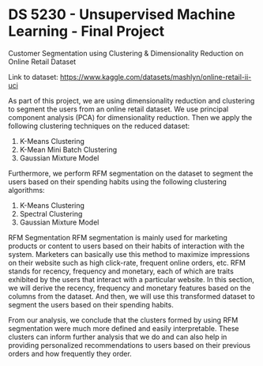 # DS 5230 - Unsupervised Machine Learning - Final Project

Customer Segmentation using Clustering & Dimensionality Reduction on Online Retail Dataset

Link to dataset: https://www.kaggle.com/datasets/mashlyn/online-retail-ii-uci

As part of this project, we are using dimensionality reduction and clustering to segment the users from an online retail dataset. We use principal component analysis (PCA) for dimensionality reduction. Then we apply the following clustering techniques on the reduced dataset:

1. K-Means Clustering
2. K-Mean Mini Batch Clustering
3. Gaussian Mixture Model

Furthermore, we perform RFM segmentation on the dataset to segment the users based on their spending habits using the following clustering algorithms:

1. K-Means Clustering
2. Spectral Clustering
3. Gaussian Mixture Model

RFM Segmentation
RFM segmentation is mainly used for marketing products or content to users based on their habits of interaction with the system. Marketers can basically use this method to maximize impressions on their website such as high click-rate, frequent online orders, etc. 
RFM stands for recency, frequency and monetary, each of which are traits exhibited by the users that interact with a particular website. In this section, we will derive the recency, frequency and monetary features based on the columns from the dataset. And then, we will use this transformed dataset to segment the users based on their spending habits.

From our analysis, we conclude that the clusters formed by using RFM segmentation were much more defined and easily interpretable. These clusters can inform further analysis that we do and can also help in providing personalized recommendations to users based on their previous orders and how frequently they order.
